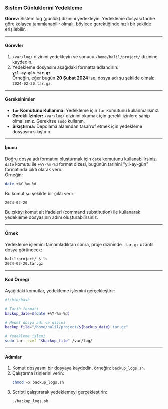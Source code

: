 ### **Sistem Günlüklerini Yedekleme**  
**Görev:** Sistem log (günlük) dizinini yedekleyin. Yedekleme dosyası tarihe göre kolayca tanımlanabilir olmalı, böylece gerektiğinde hızlı bir şekilde erişilebilir.

---

#### **Görevler**  
1. `/var/log/` dizinini yedekleyin ve sonucu `/home/halil/project/` dizinine kaydedin.  
2. Yedekleme dosyasını aşağıdaki formatta adlandırın:  
   **`yıl-ay-gün.tar.gz`**  
   Örneğin, eğer bugün **20 Şubat 2024** ise, dosya adı şu şekilde olmalı: `2024-02-20.tar.gz`.  

---

#### **Gereksinimler**  
- **`tar` Komutunu Kullanma:** Yedekleme için `tar` komutunu kullanmalısınız.  
- **Gerekli İzinler:** `/var/log/` dizinini okumak için gerekli izinlere sahip olmalısınız. Gerekirse `sudo` kullanın.  
- **Sıkıştırma:** Depolama alanından tasarruf etmek için yedekleme dosyasını sıkıştırın.  

---

#### **İpucu**  
Doğru dosya adı formatını oluşturmak için `date` komutunu kullanabilirsiniz. `date` komutu ile `+%Y-%m-%d` format dizesi, bugünün tarihini "yıl-ay-gün" formatında çıktı olarak verir.  
Örneğin:  
```bash
date +%Y-%m-%d
```
Bu komut şu şekilde bir çıktı verir:  
```
2024-02-20
```
Bu çıktıyı komut alt ifadeleri (command substitution) ile kullanarak yedekleme dosyasının adını oluşturabilirsiniz.

---

#### **Örnek**  
Yedekleme işlemini tamamladıktan sonra, proje dizininde `.tar.gz` uzantılı dosya görünecek:  

```bash
halil:project/ $ ls
2024-02-20.tar.gz
```

---

#### **Kod Örneği**
Aşağıdaki komutlar, yedekleme işlemini gerçekleştirir:  
```bash
#!/bin/bash

# Tarih formatı
backup_date=$(date +%Y-%m-%d)

# Hedef dosya adı ve dizini
backup_file="/home/halil/project/${backup_date}.tar.gz"

# Yedekleme işlemi
sudo tar -czvf "$backup_file" /var/log/
```

---

#### **Adımlar**  
1. Komut dosyasını bir dosyaya kaydedin, örneğin: `backup_logs.sh`.  
2. Çalıştırma izinlerini verin:  
   ```bash
   chmod +x backup_logs.sh
   ```
3. Scripti çalıştırarak yedeklemeyi gerçekleştirin:  
   ```bash
   ./backup_logs.sh
   ```
